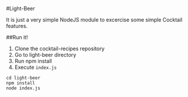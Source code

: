 #Light-Beer

It is just a very simple NodeJS module to excercise some simple Cocktail features.

##Run it!
1. Clone the cocktail-recipes repository
2. Go to light-beer directory
3. Run npm install
4. Execute `index.js`

````
cd light-beer
npm install
node index.js
````
